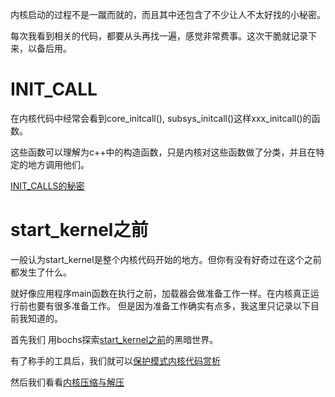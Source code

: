 内核启动的过程不是一蹴而就的，而且其中还包含了不少让人不太好找的小秘密。

每次我看到相关的代码，都要从头再找一遍，感觉非常费事。这次干脆就记录下来，以备后用。

# INIT_CALL

在内核代码中经常会看到core_initcall(), subsys_initcall()这样xxx_initcall()的函数。

这些函数可以理解为c++中的构造函数，只是内核对这些函数做了分类，并且在特定的地方调用他们。

[INIT_CALLS的秘密][1]

# start_kernel之前

一般认为start_kernel是整个内核代码开始的地方。但你有没有好奇过在这个之前都发生了什么。

就好像应用程序main函数在执行之前，加载器会做准备工作一样。在内核真正运行前也要有很多准备工作。
但是因为准备工作确实有点多，我这里只记录以下目前我知道的。

首先我们 用bochs探索[start_kernel之前][2]的黑暗世界。

有了称手的工具后，我们就可以[保护模式内核代码赏析][3]

然后我们看看[内核压缩与解压][4]

[1]: /bootup/01_init_call.md
[2]: /bootup/02_before_start_kernel.md
[3]: /bootup/03_analysis_protected_kernel.md
[4]: /bootup/04_compress_decompress_kernel.md